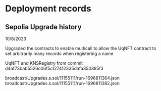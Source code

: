 # Deployment records

## Sepolia Upgrade history

10/8/2023

Upgraded the contracts to enable multicall to allow the UqNFT contract to set arbitrarily many records when registering a name

UqNFT and KNSRegistry from commit d4af73bab5526c06f5c127412335dafa350385f3

broadcast/Upgrades.s.sol/11155111/run-1696811364.json
broadcast/Upgrades.s.sol/11155111/run-1696811382.json